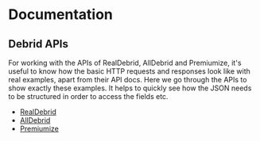 # Documentation

## Debrid APIs

For working with the APIs of RealDebrid, AllDebrid and Premiumize, it's useful to know how the basic HTTP requests and responses look like with real examples, apart from their API docs. Here we go through the APIs to show exactly these examples. It helps to quickly see how the JSON needs to be structured in order to access the fields etc.

- [RealDebrid](api/RealDebrid.md)
- [AllDebrid](api/AllDebrid.md)
- [Premiumize](api/Premiumize.md)
